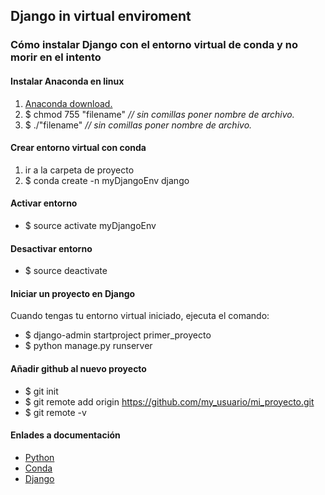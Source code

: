 ## Django in virtual enviroment
### Cómo instalar Django con el entorno virtual de conda y no morir en el intento

#### Instalar Anaconda en linux
1. [Anaconda download.](https://www.anaconda.com/download/)
2. $ chmod 755 "filename" *// sin comillas poner nombre de archivo.*
3. $ ./"filename" *// sin comillas poner nombre de archivo.*

#### Crear entorno virtual con conda
1. ir a la carpeta de proyecto
2. $ conda create -n myDjangoEnv django

#### Activar entorno
- $ source activate myDjangoEnv

#### Desactivar entorno
- $ source deactivate

#### Iniciar un proyecto en Django
Cuando tengas tu entorno virtual iniciado, ejecuta el comando:
- $ django-admin startproject primer_proyecto
- $ python manage.py runserver

#### Añadir github al nuevo proyecto
- $ git init
- $ git remote add origin https://github.com/my_usuario/mi_proyecto.git
- $ git remote -v

#### Enlades a documentación
- [Python](https://docs.python.org/3/index.html)
- [Conda](https://conda.io/docs/)
- [Django](https://docs.djangoproject.com/en/2.0/)
